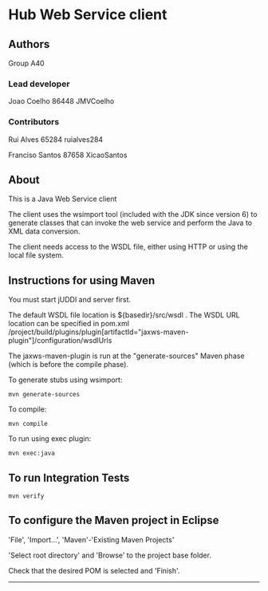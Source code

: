 # Hub Web Service client

## Authors

Group A40

### Lead developer 

Joao Coelho 86448 JMVCoelho

### Contributors

Rui Alves 65284 ruialves284

Franciso Santos 87658 XicaoSantos

## About

This is a Java Web Service client

The client uses the wsimport tool (included with the JDK since version 6)
to generate classes that can invoke the web service and
perform the Java to XML data conversion.

The client needs access to the WSDL file,
either using HTTP or using the local file system.


## Instructions for using Maven

You must start jUDDI and server first.

The default WSDL file location is ${basedir}/src/wsdl .
The WSDL URL location can be specified in pom.xml
/project/build/plugins/plugin[artifactId="jaxws-maven-plugin"]/configuration/wsdlUrls

The jaxws-maven-plugin is run at the "generate-sources" Maven phase (which is before the compile phase).

To generate stubs using wsimport:

```
mvn generate-sources
```

To compile:

```
mvn compile
```

To run using exec plugin:

```
mvn exec:java
```

## To run Integration Tests

```
mvn verify
``` 

## To configure the Maven project in Eclipse

'File', 'Import...', 'Maven'-'Existing Maven Projects'

'Select root directory' and 'Browse' to the project base folder.

Check that the desired POM is selected and 'Finish'.


----

